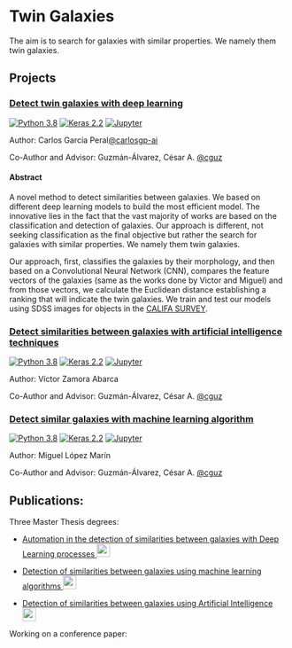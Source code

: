 # Twin Galaxies

The aim is to search for galaxies with similar properties. We namely them twin galaxies.


## Projects

### [Detect twin galaxies with deep learning](https://github.com/cguz/twin-galaxies/src/cnn-augmentation/)

[![Python 3.8](https://img.shields.io/badge/python-3.8-blue.svg)](https://www.python.org/downloads/release/python-380/) [![Keras 2.2](https://img.shields.io/badge/Keras-2.2-blue)](https://github.com/keras-team/keras/releases/tag/2.2.0) [![Jupyter](https://img.shields.io/badge/Jupyter-Notebook-yellow)](https://github.com/jupyter/notebook/releases/tag/6.2.0) 

Author: Carlos García Peral[@carlosgp-ai](https://github.com/carlosgp-ai)

Co-Author and Advisor: Guzmán-Álvarez, César A. [@cguz](https://github.com/cguz)

#### Abstract

A novel method to detect similarities between galaxies. We based on different deep learning models to build the most efficient model. The innovative lies in the fact that the vast majority of works are based on the classification and detection of galaxies. Our approach is different, not seeking classification as the final objective but rather the search for galaxies with similar properties. We namely them twin galaxies.

Our approach, first, classifies the galaxies by their morphology, and then based on a Convolutional Neural Network (CNN), compares the feature vectors of the galaxies (same as the works done by Victor and Miguel) and from those vectors, we calculate the Euclidean distance establishing a ranking that will indicate the twin galaxies. We train and test our models using SDSS images for objects in the [CALIFA SURVEY](https://califa.caha.es/).


### [Detect similarities between galaxies with artificial intelligence techniques](https://github.com/cguz/twin-galaxies/src/cnn-orb/)

[![Python 3.8](https://img.shields.io/badge/python-3.8-blue.svg)](https://www.python.org/downloads/release/python-380/) [![Keras 2.2](https://img.shields.io/badge/Keras-2.2-blue)](https://github.com/keras-team/keras/releases/tag/2.2.0) [![Jupyter](https://img.shields.io/badge/Jupyter-Notebook-yellow)](https://github.com/jupyter/notebook/releases/tag/6.2.0) 

Author: Víctor Zamora Abarca

Co-Author and Advisor: Guzmán-Álvarez, César A. [@cguz](https://github.com/cguz)


### [Detect similar galaxies with machine learning algorithm](https://github.com/cguz/twin-galaxies/src/orb-resnet50/)

[![Python 3.8](https://img.shields.io/badge/python-3.8-blue.svg)](https://www.python.org/downloads/release/python-380/) [![Keras 2.2](https://img.shields.io/badge/Keras-2.2-blue)](https://github.com/keras-team/keras/releases/tag/2.2.0) [![Jupyter](https://img.shields.io/badge/Jupyter-Notebook-yellow)](https://github.com/jupyter/notebook/releases/tag/6.2.0) 

Author: Miguel López Marín 

Co-Author and Advisor: Guzmán-Álvarez, César A. [@cguz](https://github.com/cguz)


## Publications:

Three Master Thesis degrees:

* [Automation in the detection of similarities between galaxies with Deep Learning processes <img src="https://user-images.githubusercontent.com/15159632/112446524-97e1f480-8d50-11eb-9b65-edf9fe642211.png" width="24">](https://github.com/cguz/cnn-augmentation/tfe-carlos-garcia-peral.pdf)

* [Detection of similarities between galaxies using machine learning algorithms <img src="https://user-images.githubusercontent.com/15159632/112446524-97e1f480-8d50-11eb-9b65-edf9fe642211.png" width="24">](https://github.com/cguz/twin-galaxies/src/orb-resnet50/tfm-miguel-lopez.pdf)

* [Detection of similarities between galaxies using Artificial Intelligence <img src="https://user-images.githubusercontent.com/15159632/112446524-97e1f480-8d50-11eb-9b65-edf9fe642211.png" width="24">](https://github.com/cguz/cnn-orb/tfm-victor-zamora.pdf)




Working on a conference paper:

